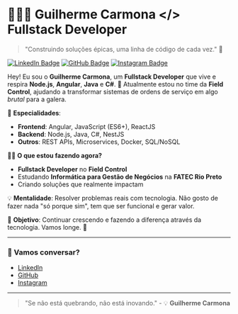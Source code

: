 # 👨🏻‍💻 Guilherme Carmona </> Fullstack Developer

> "Construindo soluções épicas, uma linha de código de cada vez." 🚀

[![LinkedIn Badge](https://img.shields.io/badge/LinkedIn-0077B5?style=for-the-badge&logo=linkedin&logoColor=white)](https://www.linkedin.com/in/guilherme-carmona-abb02b239/)
[![GitHub Badge](https://img.shields.io/badge/GitHub-100000?style=for-the-badge&logo=github&logoColor=white)](https://github.com/imkarmona)
[![Instagram Badge](https://img.shields.io/badge/Instagram-E4405F?style=for-the-badge&logo=instagram&logoColor=white)](https://instagram.com/imkarmona)

Hey! Eu sou o **Guilherme Carmona**, um **Fullstack Developer** que vive e respira **Node.js**, **Angular**, **Java** e **C#**. 🚀 Atualmente estou no time da **Field Control**, ajudando a transformar sistemas de ordens de serviço em algo *brutal* para a galera.

🔧 **Especialidades**:
- **Frontend**: Angular, JavaScript (ES6+), ReactJS
- **Backend**: Node.js, Java, C#, NestJS
- **Outros**: REST APIs, Microservices, Docker, SQL/NoSQL

👨‍💻 **O que estou fazendo agora?**
- **Fullstack Developer** no **Field Control**
- Estudando **Informática para Gestão de Negócios** na **FATEC Rio Preto**
- Criando soluções que realmente impactam

💡 **Mentalidade**: Resolver problemas reais com tecnologia. Não gosto de fazer nada "só porque sim", tem que ser funcional e gerar valor.

🎯 **Objetivo**: Continuar crescendo e fazendo a diferença através da tecnologia. Vamos longe. 🚀

---

### 💬 Vamos conversar?  
- [LinkedIn](https://www.linkedin.com/in/guilherme-carmona-abb02b239/)  
- [GitHub](https://github.com/imkarmona)  
- [Instagram](https://instagram.com/imkarmona)

---

> "Se não está quebrando, não está inovando." - 💡 **Guilherme Carmona**
